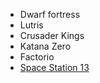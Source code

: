 ---
---

- Dwarf fortress
- Lutris
- Crusader Kings
- Katana Zero
- Factorio
- [Space Station 13](https://spacestation13.com/)